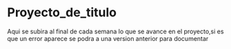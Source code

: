 # Proyecto_de_titulo
Aqui se subira al final de cada semana lo que se avance en el proyecto,si es que un error aparece se podra a una version anterior para documentar
